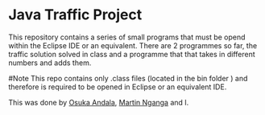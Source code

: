 # Java Traffic Project
This repository contains a series of small programs that must be opend within the Eclipse IDE or an equivalent. There are 2 programmes so far, the traffic solution solved in class and a programme that that takes in different numbers and adds them.

#Note
This repo contains only .class files (located in the bin folder ) and therefore is required to be opened in Eclipse or an equivalent IDE.

This was done by [Osuka Andala](https://github.com/Osuka-Andala),  [Martin  Nganga](https://github.com/mtnjoroge) and I.

